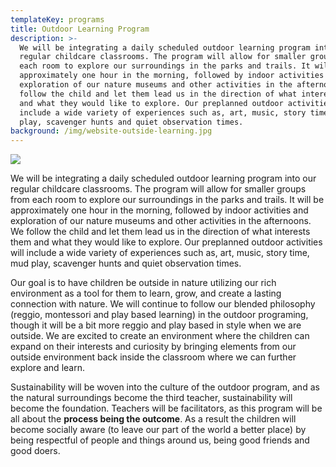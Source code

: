 ```yaml
---
templateKey: programs
title: Outdoor Learning Program
description: >-
  We will be integrating a daily scheduled outdoor learning program into our
  regular childcare classrooms. The program will allow for smaller groups from
  each room to explore our surroundings in the parks and trails. It will be
  approximately one hour in the morning, followed by indoor activities and
  exploration of our nature museums and other activities in the afternoons. We
  follow the child and let them lead us in the direction of what interests them
  and what they would like to explore. Our preplanned outdoor activities will
  include a wide variety of experiences such as, art, music, story time, mud
  play, scavenger hunts and quiet observation times.  
background: /img/website-outside-learning.jpg
---
```

![](/img/1232323.jpg)

We will be integrating a daily scheduled outdoor learning program into our regular childcare classrooms. The program will allow for smaller groups from each room to explore our surroundings in the parks and trails. It will be approximately one hour in the morning, followed by indoor activities and exploration of our nature museums and other activities in the afternoons. We follow the child and let them lead us in the direction of what interests them and what they would like to explore. Our preplanned outdoor activities will include a wide variety of experiences such as, art, music, story time, mud play, scavenger hunts and quiet observation times.

Our goal is to have children be outside in nature utilizing our rich environment as a tool for them to learn, grow, and create a lasting connection with nature. We will continue to follow our blended philosophy (reggio, montessori and play based learning) in the outdoor programing, though it will be a bit more reggio and play based in style when we are outside. We are excited to create an environment where the children can expand on their interests and curiosity by bringing elements from our outside environment back inside the classroom where we can further explore and learn.

Sustainability will be woven into the culture of the outdoor program, and as the natural surroundings become the third teacher, sustainability will become the foundation. Teachers will be facilitators, as this program will be all about the **process being the outcome**. As a result the children will become socially aware (to leave our part of the world a better place) by being respectful of people and things around us, being good friends and good doers.
